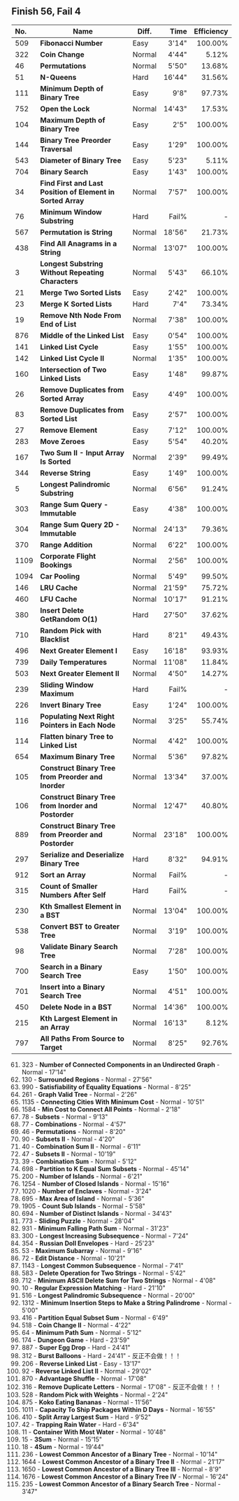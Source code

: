 ## Finish 56, Fail 4

| No. | Name | Diff. | Time | Efficiency |
|:----|------|-------|-----:|-----------:|
| 509 | **Fibonacci Number** | Easy | 3'14" | 100.00% |
| 322 | **Coin Change** | Normal | 4'44" | 5.12% |
| 46 | **Permutations** | Normal | 5'50" | 13.68% |
| 51 | **N-Queens** | Hard | 16'44" | 31.56% |
| 111 | **Minimum Depth of Binary Tree** | Easy | 9'8" | 97.73% |
| 752 | **Open the Lock** | Normal | 14'43" | 17.53% |
| 104 | **Maximum Depth of Binary Tree** | Easy | 2'5" | 100.00% |
| 144 | **Binary Tree Preorder Traversal** | Easy | 1'29" | 100.00% |
| 543 | **Diameter of Binary Tree** | Easy | 5'23" | 5.11% |
| 704 | **Binary Search** | Easy | 1'43" | 100.00% |
| 34 | **Find First and Last Position of Element in Sorted Array** | Normal | 7'57" | 100.00% |
| 76 | **Minimum Window Substring** | Hard | Fail% | - |
| 567 | **Permutation is String** | Normal | 18'56" | 21.73% |
| 438 | **Find All Anagrams in a String** | Normal | 13'07" | 100.00% |
| 3 | **Longest Substring Without Repeating Characters** | Normal | 5'43" | 66.10% |
| 21 | **Merge Two Sorted Lists** | Easy | 2'42" | 100.00% |
| 23 | **Merge K Sorted Lists** | Hard | 7'4" | 73.34% |
| 19 | **Remove Nth Node From End of List** | Normal | 7'38" | 100.00% |
| 876 | **Middle of the Linked List** | Easy | 0'54" | 100.00% |
| 141 | **Linked List Cycle** | Easy | 1'55" | 100.00% |
| 142 | **Linked List Cycle II** | Normal | 1'35" | 100.00% |
| 160 | **Intersection of Two Linked Lists** | Easy | 1'48" | 99.87% |
| 26 | **Remove Duplicates from Sorted Array** | Easy | 4'49" | 100.00% |
| 83 | **Remove Duplicates from Sorted List** | Easy | 2'57" | 100.00% |
| 27 | **Remove Element** | Easy | 7'12" | 100.00% |
| 283 | **Move Zeroes** | Easy | 5'54" | 40.20% |
| 167 | **Two Sum II - Input Array Is Sorted** | Normal | 2'39" | 99.49% |
| 344 | **Reverse String** | Easy | 1'49" | 100.00% |
| 5 | **Longest Palindromic Substring** | Normal | 6'56" | 91.24% |
| 303 | **Range Sum Query - Immutable** | Easy | 4'38" | 100.00% |
| 304 | **Range Sum Query 2D - Immutable** | Normal | 24'13" | 79.36% |
| 370 | **Range Addition** | Normal | 6'22" | 100.00% |
| 1109 | **Corporate Flight Bookings** | Normal | 2'56" | 100.00% |
| 1094 | **Car Pooling** | Normal | 5'49" | 99.50% |
| 146 | **LRU Cache** | Normal | 21'59" | 75.72% |
| 460 | **LFU Cache** | Normal | 10'17" | 91.21% |
| 380 | **Insert Delete GetRandom O(1)** | Hard | 27'50" | 37.62% |
| 710 | **Random Pick with Blacklist** | Hard | 8'21" | 49.43% |
| 496 | **Next Greater Element I** | Easy | 16'18" | 93.93% |
| 739 | **Daily Temperatures** | Normal | 11'08" | 11.84% |
| 503 | **Next Greater Element II** | Normal | 4'50" | 14.27% |
| 239 | **Sliding Window Maximum** | Hard | Fail% | - |
| 226 | **Invert Binary Tree** | Easy | 1'24" | 100.00% |
| 116 | **Populating Next Right Pointers in Each Node** | Normal | 3'25" | 55.74% |
| 114 | **Flatten binary Tree to Linked List** | Normal | 4'42" | 100.00% |
| 654 | **Maximum Binary Tree** | Normal | 5'36" | 97.82% |
| 105 | **Construct Binary Tree from Preorder and Inorder** | Normal | 13'34" | 37.00% |
| 106 | **Construct Binary Tree from Inorder and Postorder** | Normal | 12'47" | 40.80% |
| 889 | **Construct Binary Tree from Preorder and Postorder** | Normal | 23'18" | 100.00% |
| 297 | **Serialize and Deserialize Binary Tree** | Hard | 8'32" | 94.91% |
| 912 | **Sort an Array** | Normal | Fail% | - |
| 315 | **Count of Smaller Numbers After Self** | Hard | Fail% | - |
| 230 | **Kth Smallest Element in a BST** | Normal | 13'04" | 100.00% |
| 538 | **Convert BST to Greater Tree** | Normal | 3'19" | 100.00% |
| 98 | **Validate Binary Search Tree** | Normal | 7'28" | 100.00% |
| 700 | **Search in a Binary Search Tree** | Easy | 1'50" | 100.00% |
| 701 | **Insert into a Binary Search Tree** | Normal | 4'51" | 100.00% |
| 450 | **Delete Node in a BST** | Normal | 14'36" | 100.00% |
| 215 | **Kth Largest Element in an Array** | Normal | 16'13" | 8.12% |
| 797 | **All Paths From Source to Target** | Normal | 8'25" | 92.76% |


61. 323 - **Number of Connected Components in an Undirected Graph** - Normal - 17'14"
62. 130 - **Surrounded Regions** - Normal - 27'56"
63. 990 - **Satisfiability of Equality Equations** - Normal - 8'25"
64. 261 - **Graph Valid Tree** - Normal - 2'26"
65. 1135 - **Connecting Cities With Minimum Cost** - Normal - 10'51"
66. 1584 - **Min Cost to Connect All Points** - Normal - 2'18"
67. 78 - **Subsets** - Normal - 9'13"
68. 77 - **Combinations** - Normal - 4'57"
69. 46 - **Permutations** - Normal - 8'20"
70. 90 - **Subsets II** - Normal - 4'20"
71. 40 - **Combination Sum II** - Normal - 6'11"
72. 47 - **Subsets II** - Normal - 10'19"
73. 39 - **Combination Sum** - Normal - 5'12"
74. 698 - **Partition to K Equal Sum Subsets** - Normal - 45'14"
75. 200 - **Number of Islands** - Normal - 6'21"
76. 1254 - **Number of Closed Islands** - Normal - 15'16"
77. 1020 - **Number of Enclaves** - Normal - 3'24"
78. 695 - **Max Area of Island** - Normal - 5'36"
79. 1905 - **Count Sub Islands** - Normal - 5'58"
80. 694 - **Number of Distinct Islands** - Normal - 34'43"
81. 773 - **Sliding Puzzle** - Normal - 28'04"
82. 931 - **Minimum Falling Path Sum** - Normal - 31'23"
83. 300 - **Longest Increasing Subsequence** - Normal - 7'24"
84. 354 - **Russian Doll Envelopes** - Hard - 25'23"
85. 53 - **Maximum Subarray** - Normal - 9'16"
86. 72 - **Edit Distance** - Normal - 10'21"
87. 1143 - **Longest Common Subsequence** - Normal - 7'41"
88. 583 - **Delete Operation for Two Strings** - Normal - 5'42"
89. 712 - **Minimum ASCII Delete Sum for Two Strings** - Normal - 4'08"
90. 10 - **Regular Expression Matching** - Hard - 21'10"
91. 516 - **Longest Palindromic Subsequence** - Normal - 20'00"
92. 1312 - **Minimum Insertion Steps to Make a String Palindrome** - Normal - 5'00"
93. 416 - **Partition Equal Subset Sum** - Normal - 6'49"
94. 518 - **Coin Change II** - Normal - 4'22"
95. 64 - **Minimum Path Sum** - Normal - 5'12"
96. 174 - **Dungeon Game** - Hard - 23'59"
97. 887 - **Super Egg Drop** - Hard - 24'41"
98. 312 - **Burst Balloons** - Hard - 24'41" - 反正不会做！！！
99. 206 - **Reverse Linked List** - Easy - 13'17"
100. 92 - **Reverse Linked List II** - Normal - 29'02"
101. 870 - **Advantage Shuffle** - Normal - 17'08"
102. 316 - **Remove Duplicate Letters** - Normal - 17'08" - 反正不会做！！！
103. 528 - **Random Pick with Weights** - Normal - 2'24"
104. 875 - **Koko Eating Bananas** - Normal - 11'56"
105. 1011 - **Capacity To Ship Packages Within D Days** - Normal - 16'55"
106. 410 - **Split Array Largest Sum** - Hard - 9'52"
107. 42 - **Trapping Rain Water** - Hard - 6'34"
108. 11 - **Container With Most Water** - Normal - 10'48"
109. 15 - **3Sum** - Normal - 15'15"
110. 18 - **4Sum** - Normal - 19'44"
111. 236 - **Lowest Common Ancestor of a Binary Tree** - Normal - 10'14"
112. 1644 - **Lowest Common Ancestor of a Binary Tree II** - Normal - 21'17"
113. 1650 - **Lowest Common Ancestor of a Binary Tree III** - Normal - 8'9"
114. 1676 - **Lowest Common Ancestor of a Binary Tree IV** - Normal - 16'24"
115. 235 - **Lowest Common Ancestor of a Binary Search Tree** - Normal - 3'47"